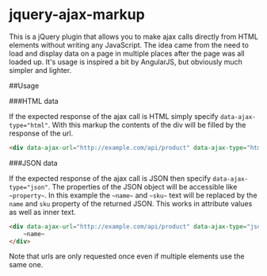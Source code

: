 # jquery-ajax-markup
This is a jQuery plugin that allows you to make ajax calls directly from HTML elements without writing any JavaScript.  The idea 
came from the need to load and display data on a page in multiple places after the page was all loaded up.  It's usage is inspired a bit by AngularJS, but obviously much simpler and lighter.

##Usage

###HTML data

If the expected response of the ajax call is HTML simply specify `data-ajax-type="html"`.  With this markup the contents of the div will be filled by the response of the url.
```html
<div data-ajax-url="http://example.com/api/product" data-ajax-type="html"></div>
```

###JSON data

If the expected response of the ajax call is JSON then specify `data-ajax-type="json"`.  The properties of the JSON object will be accessible like `~property~`.  In this example the `~name~` and `~sku~` text will be replaced by the `name` and `sku` property of the returned JSON.  This works in attribute values as well as inner text.
```html
<div data-ajax-url="http://example.com/api/product" data-ajax-type="json" class="~sku~ active">
	~name~
</div>
```

Note that urls are only requested once even if multiple elements use the same one.